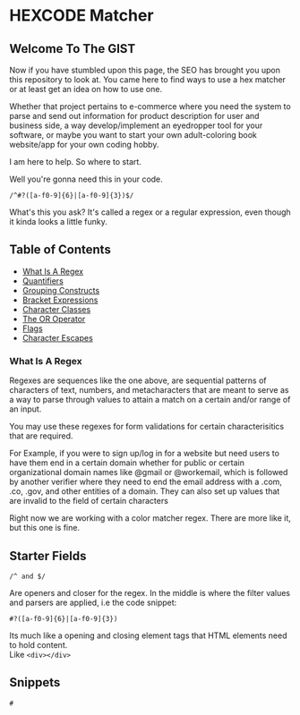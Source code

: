 # HEXCODE Matcher

## Welcome To The GIST

Now if you have stumbled upon this page, the SEO has brought you upon this repository to look at. You came here to find ways to use a hex matcher or at least get an idea on how to use one.

Whether that project pertains to e-commerce where you need the system to parse and send out information for product description for user and business side, a way develop/implement an eyedropper tool for your software, or maybe you want to start your own adult-coloring book website/app for your own coding hobby. 

I am here to help. So where to start.

Well you're gonna need this in your code.

```
/^#?([a-f0-9]{6}|[a-f0-9]{3})$/ 
```

What's this you ask? It's called a regex or a regular expression, even though it kinda looks a little funky.

## Table of Contents

- [What Is A Regex](#What-Is-A-Regex)
- [Quantifiers](#quantifiers)
- [Grouping Constructs](#grouping-constructs)
- [Bracket Expressions](#bracket-expressions)
- [Character Classes](#character-classes)
- [The OR Operator](#the-or-operator)
- [Flags](#flags)
- [Character Escapes](#character-escapes)

### What Is A Regex 

Regexes are sequences like the one above, are sequential patterns of characters of text, numbers, and metacharacters that are meant to serve as a way to parse through  values to attain a match on a certain and/or range of an input.

You may use these regexes for form validations for certain characterisitics that are required.

For Example, if you were to sign up/log in for a website but need users to have them end in a certain domain whether for public or certain organizational domain names like @gmail or @workemail, which is followed by another verifier where they need to end the email address with a .com, .co, .gov, and other entities of a domain. They can also set up values that are invalid to the field of certain characters 

Right now we are working with a color matcher regex. There are more like it, but this one is fine.


## Starter Fields
```
/^ and $/
```

Are openers and closer for the regex. In the middle is where the filter values and parsers are applied, i.e the code snippet:

```
#?([a-f0-9]{6}|[a-f0-9]{3})
```

Its much like a opening and closing element tags that HTML elements need to hold content. <br> Like `<div></div>`


## Snippets
```
#
```



